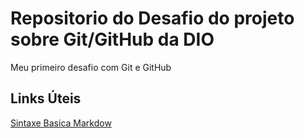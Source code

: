 # Repositorio do Desafio do projeto sobre Git/GitHub da DIO
Meu primeiro desafio com Git e GitHub


## Links Úteis
[Sintaxe Basica Markdow](https://www.markdownguide.org/basic-syntax/) 
